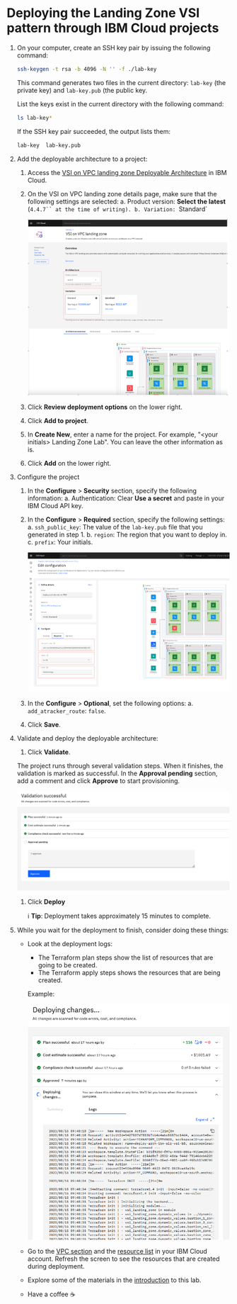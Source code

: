 # Deploying the Landing Zone VSI pattern through IBM Cloud projects

1. On your computer, create an SSH key pair by issuing the following command:

    ```sh
    ssh-keygen -t rsa -b 4096 -N '' -f ./lab-key
    ```

    This command generates two files in the current directory: `lab-key` (the private key) and `lab-key.pub` (the public key.

    List the keys exist in the current directory with the following command:

    ```sh
    ls lab-key*
    ```

    If the SSH key pair succeeded, the output lists them:

    ```sh
    lab-key  lab-key.pub
    ```

1. Add the deployable architecture to a project:

    1. Access the [VSI on VPC landing zone Deployable Architecture](https://cloud.ibm.com/catalog/architecture/deploy-arch-ibm-slz-vsi-ef663980-4c71-4fac-af4f-4a510a9bcf68-global?catalog_query=aHR0cHM6Ly9jbG91ZC5pYm0uY29tL2NhdGFsb2cjcmVmZXJlbmNlX2FyY2hpdGVjdHVyZQ%3D%3D) in IBM Cloud.
    1. On the VSI on VPC landing zone details page, make sure that the following settings are selected:
        a. Product version: **Select the latest** (`4.4.7`` at the time of writing).
        b. Variation: `Standard`

        ![Details page](../images/part-1/10-overview-page.png)

    1. Click **Review deployment options** on the lower right.
    1. Click **Add to project**.
    1. In **Create New**, enter a name for the project. For example, "\<your initials\> Landing Zone Lab". You can leave the other information as is.
    1. Click **Add** on the lower right.

1. Configure the project
    1. In the **Configure** > **Security** section, specify the following information:
      a. Authentication: Clear **Use a secret** and paste in your IBM Cloud API key.

    1. In the **Configure** > **Required** section, specify the following settings:
        a. `ssh_public_key`: The value of the `lab-key.pub` file that you generated in step 1.
        b. `region`: The region that you want to deploy in.
        c. `prefix`: Your initials.

        ![Configuration](../images/part-1/10-configuration.png)

    1. In the **Configure** > **Optional**, set the following options:
        a. `add_atracker_route`: `false`.
    1. Click **Save**.

1. Validate and deploy the deployable architecture:
    1. Click **Validate**.

    The project runs through several validation steps. When it finishes, the validation is marked as successful. In the **Approval pending** section, add a comment and click **Approve** to start provisioning.

    ![Validation](../images/part-1/10-validation.png)

    1. Click **Deploy**

        :information_source: **Tip**: Deployment takes approximately 15 minutes to complete.

1. While you wait for the deployment to finish, consider doing these things:

    - Look at the deployment logs:
        - The Terraform plan steps show the list of resources that are going to be created.
        - The Terraform apply steps shows the resources that are being created.

        Example:

      ![Deployment](../images/part-1/10-deployment.png)

    - Go to the [VPC section](https://cloud.ibm.com/vpc-ext/vpcLayout) and the [resource list](https://cloud.ibm.com/resources) in your IBM Cloud account. Refresh the screen to see the resources that are created during deployment.
    - Explore some of the materials in the [introduction](README) to this lab.
    - Have a coffee ☕
